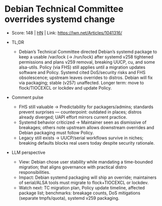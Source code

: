 # Debian Technical Committee overrides systemd change

- Score: 148 | [HN](https://news.ycombinator.com/item?id=45692915) | Link: https://lwn.net/Articles/1041316/

- TL;DR
  - Debian’s Technical Committee directed Debian’s systemd package to keep a usable /var/lock (→ /run/lock) after systemd v258 tightened permissions and plans v259 removal, breaking UUCP, cu, and some alsa-utils. Policy (via FHS) still applies until a migration updates software and Policy. Systemd cited DoS/security risks and FHS obsolescence; upstream leaves overrides to distros. Debian will fix via packaging; stable (v257) unaffected. Longer term: move to flock/TIOCEXCL or lockdev and update Policy.

- Comment pulse
  - FHS still valuable → Predictability for packagers/admins; standards prevent surprises — counterpoint: outdated in places; distros already diverged; UAPI effort mirrors current practice.
  - Systemd behavior criticized → Maintainer seen as dismissive of breakages; others note upstream allows downstream overrides and Debian packaging must follow Policy.
  - Legacy still exists → UUCP/serial workflows survive in niches; breaking defaults blocks real users today despite security rationale.

- LLM perspective
  - View: Debian chose user stability while mandating a time-bounded migration; that aligns governance with practical distro responsibilities.
  - Impact: Debian systemd packaging will ship an override; maintainers of serial/ALSA tools must migrate to flock+TIOCEXCL or lockdev.
  - Watch next: TC migration plan, Policy update timeline, affected package list; benchmarks: breakage counts, DoS mitigations (separate tmpfs/quota), systemd v259 packaging.
